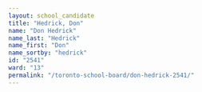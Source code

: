 ```yaml
---
layout: school_candidate
title: "Hedrick, Don"
name: "Don Hedrick"
name_last: "Hedrick"
name_first: "Don"
name_sortby: "hedrick"
id: "2541"
ward: "13"
permalink: "/toronto-school-board/don-hedrick-2541/"
---
```

